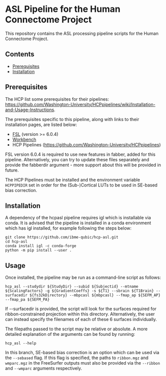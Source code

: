 # ASL Pipeline for the Human Connectome Project
This repository contains the ASL processing pipeline scripts for the Human Connectome Project.

## Contents
- [Prerequisites](#prerequisites)
- [Installation](#installation)

## Prerequisites
The HCP list some prerequisites for their pipelines: https://github.com/Washington-University/HCPpipelines/wiki/Installation-and-Usage-Instructions.

The prerequisites specific to this pipeline, along with links to their installation pages, are listed below:
- [FSL](https://fsl.fmrib.ox.ac.uk/fsl/fslwiki/FslInstallation) (version >= 6.0.4)
- [Workbench](https://www.humanconnectome.org/software/get-connectome-workbench)
- HCP Pipelines (https://github.com/Washington-University/HCPpipelines)

FSL version 6.0.4 is required to use new features in fabber, added for this pipeline. Alternatively, you can try to update these files separately and provide the fabberdir argument - more support about this will be provided in future.

The HCP Pipelines must be installed and the environment variable `HCPPIPEDIR` set in order for the (Sub-)Cortical LUTs to be used in SE-based bias correction.

## Installation
A dependency of the hcpasl pipeline requires igl which is installable via conda. It is advised that the pipeline is installed in a conda environment which has igl installed, for example following the steps below:

```
git clone https://github.com/ibme-qubic/hcp-asl.git
cd hcp-asl
conda install igl -c conda-forge
python -m pip install --user .
```

## Usage
Once installed, the pipeline may be run as a command-line script as follows:

```
hcp_asl --studydir ${StudyDir} --subid ${Subjectid} --mtname ${ScalingFactors} -g ${GradientCoeffs} -s ${T1} --sbrain ${T1Brain} --surfacedir ${fs32kDirectory} --mbpcasl ${mbpcasl} --fmap_ap ${SEFM_AP} --fmap_pa ${SEFM_PA}
```

If --surfacedir is provided, the script will look for the surfaces required for ribbon-constrained projection within this directory. Alternatively, the user can instead specify the filenames of each of these 6 surfaces individually.

The filepaths passed to the script may be relative or absolute. A more detailed explanation of the arguments can be found by running:

```
hcp_asl --help
```

In this branch, SE-based bias correction is an option which can be used via the `--sebased` flag. If this flag is specified, the paths to `ribbon.mgz` and `wmparc.mgz` in the FreeSurfer outputs must also be provided via the `--ribbon` and `--wmparc` arguments respectively.